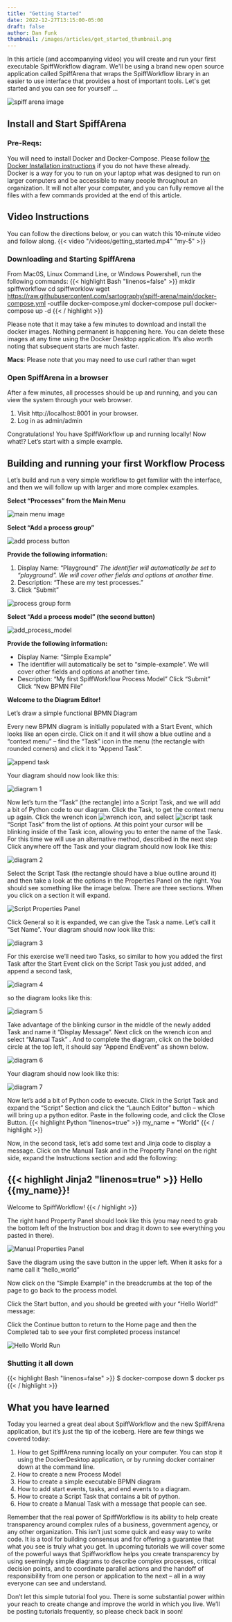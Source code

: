```yaml
---
title: "Getting Started"
date: 2022-12-27T13:15:00-05:00
draft: false
author: Dan Funk
thumbnail: /images/articles/get_started_thumbnail.png
--- 
```

In this article (and accompanying video) you will create and run your first executable SpiffWorkflow diagram.  We'll be using a brand new open source application called SpiffArena that wraps the SpiffWorkflow library in an easier to use interface that provides a host of important tools.  Let's get started and you can see for yourself ...

![spiff arena image](/images/getting_started/spiff_arena.png)

## Install and Start SpiffArena

### Pre-Reqs:
You will need to install Docker and Docker-Compose.  Please follow [the Docker Installation instructions](https://docs.docker.com/compose/install/) if you do not have these already.  
Docker is a way for you to run on your laptop what was designed to run on larger computers and be accessible to many people throughout an organization.  It will not alter your computer, and you can fully remove all the files with a few commands provided at the end of this article.

## Video Instructions
You can follow the directions below, or you can watch this 10-minute video and follow along. 
{{< video "/videos/getting_started.mp4" "my-5" >}}

### Downloading and Starting SpiffArena
From Mac0S, Linux Command Line, or Windows Powershell, run the following commands:
{{< highlight Bash "linenos=false" >}}
mkdir spiffworkflow
cd spiffworklow
wget https://raw.githubusercontent.com/sartography/spiff-arena/main/docker-compose.yml -outfile docker-compose.yml
docker-compose pull
docker-compose up -d
{{< / highlight >}}


Please note that it may take a few minutes to download and install the docker images.  Nothing permanent is happening here.  You can delete these images at any time using the Docker Desktop application.   It’s also worth noting that subsequent starts are much faster.

**Macs**:  Please note that you may need to use curl rather than wget


### Open SpiffArena in a browser
After a few minutes, all processes should be up and running, and you can view the system through your web browser.

  1. Visit http://localhost:8001 in your browser.  
  2. Log in as admin/admin

Congratulations!  You have SpiffWorkflow up and running locally! Now what!?    Let’s start with a simple example.

## Building and running your first Workflow Process
Let’s build and run a very simple workflow to get familiar with the interface, and then we will follow up with larger and more complex examples. 

**Select “Processes” from the Main Menu**

![main menu image](/images/getting_started/select_processes.png)

**Select “Add a process group”**

![add process button](/images/getting_started/add_process.png)

**Provide the following information:**
  1. Display Name:  “Playground”  _The identifier will automatically be set to “playground”.    We will cover other fields and options at another time._
  2. Description:  “These are my test processes.”
  3. Click “Submit”

![process group form](/images/getting_started/process_goup_form.png)

**Select “Add a process model” (the second button)**

![add_process_model](/images/getting_started/add_process_model.png)

**Provide the following information:**
 * Display Name:  “Simple Example”
 * The identifier will automatically be set to “simple-example”.  We will cover other fields and options at another time.
 * Description:  “My first SpiffWorkflow Process Model”
Click “Submit”
Click “New BPMN File”

**Welcome to the Diagram Editor!** 

Let’s draw a simple functional BPMN Diagram

Every new BPMN diagram is initially populated with a Start Event, which looks like an open circle.  Click on it and it will show a blue outline and a “context menu” – find the “Task” icon in the menu (the rectangle with rounded corners) and click it to “Append Task”.

![append task](/images/getting_started/append_task.png)

Your diagram should now look like this:

![diagram 1](/images/getting_started/diagram_1.png)

Now let’s turn the “Task” (the rectangle) into a Script Task, and we will add a bit of Python code to our diagram. Click the Task, to get the context menu up again. Click the wrench icon ![wrench icon](/images/getting_started/wrench.png), and select ![script task](/images/getting_started/script_task.png) “Script Task” from the list of options.
At this point your cursor will be blinking inside of the Task icon, allowing you to enter the name of the Task.  For this time we will use an alternative method, described in the next step
Click anywhere off the Task and your diagram should now look like this:

![diagram 2](/images/getting_started/diagram_2.png)

Select the Script Task (the rectangle should have a blue outline around it) and then take a look at the options in the Properties Panel on the right.  You should see something like the image below.  There are three sections.  When you click on a section it will expand.

![Script Properties Panel](/images/getting_started/prop_panel_script.png)

Click General so it is expanded, we can give the Task a name.  Let’s call it “Set  Name”.  Your diagram should now look like this:

![diagram 3](/images/getting_started/diagram_3.png)

For this exercise we’ll need two Tasks, so similar to how you added the first Task after the Start Event click on the Script Task you just added, and append a second task,

![diagram 4](/images/getting_started/diagram_4.png)

so the diagram looks like this:

![diagram 5](/images/getting_started/diagram_5.png)

Take advantage of the blinking cursor in the middle of the newly added Task and name it “Display Message”.  Next click on the wrench icon and select “Manual Task” .  And to complete the diagram, click on the bolded circle at the top left, it should say “Append EndEvent” as shown below.

![diagram 6](/images/getting_started/diagram_6.png)

Your diagram should now look like this:

![diagram 7](/images/getting_started/diagram_7.png)

Now let’s add a bit of Python code to execute.  Click in the Script Task and expand the “Script” Section and click the “Launch Editor” button – which will bring up a python editor.  Paste in the following code, and click the Close Button.
{{< highlight Python "linenos=true" >}}
my_name = "World"
{{< / highlight >}}

Now, in the second task, let’s add some text and Jinja code to display a message.  Click on the Manual Task and in the Property Panel on the right side, expand the Instructions section and add the following:

{{< highlight Jinja2 "linenos=true" >}}
Hello {{my_name}}!
--------------------------
Welcome to SpiffWorkflow!
{{< / highlight >}}



The right hand Property Panel should look like this (you may need to grab the bottom left of the Instruction box and drag it down to see everything you pasted in there).

![Manual Properties Panel](/images/getting_started/prop_panel_manual.png)

Save the diagram using the save button in the upper left.  When it asks for a name call it “hello_world”

Now click on the “Simple Example” in the breadcrumbs at the top of the page to go back to the process model.

Click the Start button, and you should be greeted with your “Hello World!” message:

Click the Continue button to return to the Home page and then the Completed tab to see your first completed process instance!

![Hello World Run](/images/getting_started/final_screen.png)


### Shutting it all down
{{< highlight Bash "linenos=false" >}}
$ docker-compose down
$ docker ps
{{< / highlight >}}


## What you have learned
Today you learned a great deal about SpiffWorkflow and the new SpiffArena application, but it’s just the tip of the iceberg.  Here are few things we covered today:
 1. How to get SpiffArena running locally on your computer.  You can stop it using the DockerDesktop application, or by running docker container down at the command line.
 2. How to create a new Process Model
 3. How to create a simple executable BPMN diagram
 4. How to add start events, tasks, and end events to a diagram.
 5. How to create a Script Task that contains a bit of python.
 6. How to create a Manual Task with a message that people can see.

Remember that the real power of SpiffWorkflow is its ability to help create transparency around complex rules of a business, government agency, or any other organization.  This isn’t just some quick and easy way to write code.  It is a tool for building consensus and for offering a guarantee that what you see is truly what you get.  In upcoming tutorials we will cover some of the powerful ways that Spiffworkflow helps you create transparency by using seemingly simple diagrams to describe complex processes, critical decision points, and to coordinate parallel actions and the handoff of responsibility from one person or application to the next – all in a way everyone can see and understand.

Don’t let this simple tutorial fool you.  There is some substantial power within your reach to create change and improve the world in which you live.  We’ll be posting tutorials frequently, so please check back in soon! 
